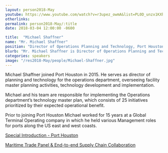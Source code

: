 ```yaml
---
layout: person2018-May
youtube: https://www.youtube.com/watch?v=r3upez_owmA&list=PL0D_unzx1KXhvrIzPl1j0mrihgq44nGOh&index=9&t=14s
otherlinks: 
permalink: person2018-May/:title
date: 2018-03-04 12:00:00 -0600

title:  "Michael Shaffner"
name: "Mr. Michael Shaffner"
position: "Director of Operations Planning and Technology, Port Houston"
blurb: "Mr. Michael Shaffner is Director of Operations Planning and Technology at Port Houston."
categories: speakers
image: "/res2018-May/people/Michael-Shaffner.jpg"
---
```

Michael Shaffner joined Port Houston in 2015. He serves as director of planning and technology for the operations department, overseeing facility master planning activities, technology development and implementation.

Michael and his team are responsible for implementing the Operations department’s technology master plan, which consists of 25 initiatives prioritized by their expected operational benefit.

Prior to joining Port Houston Michael worked for 15 years at a Global Terminal Operating company in which he held various Management roles for ports along the US east and west coasts.

<a href="https://www.youtube.com/watch?v=uLCpq76UCPk&list=PL0D_unzx1KXhvrIzPl1j0mrihgq44nGOh&index=8&t=0s">Special Introduction - Port Houston

<a href="https://www.youtube.com/watch?v=r3upez_owmA&list=PL0D_unzx1KXhvrIzPl1j0mrihgq44nGOh&index=9&t=14s">Maritime Trade Panel & End-to-end Supply Chain Collaboration
